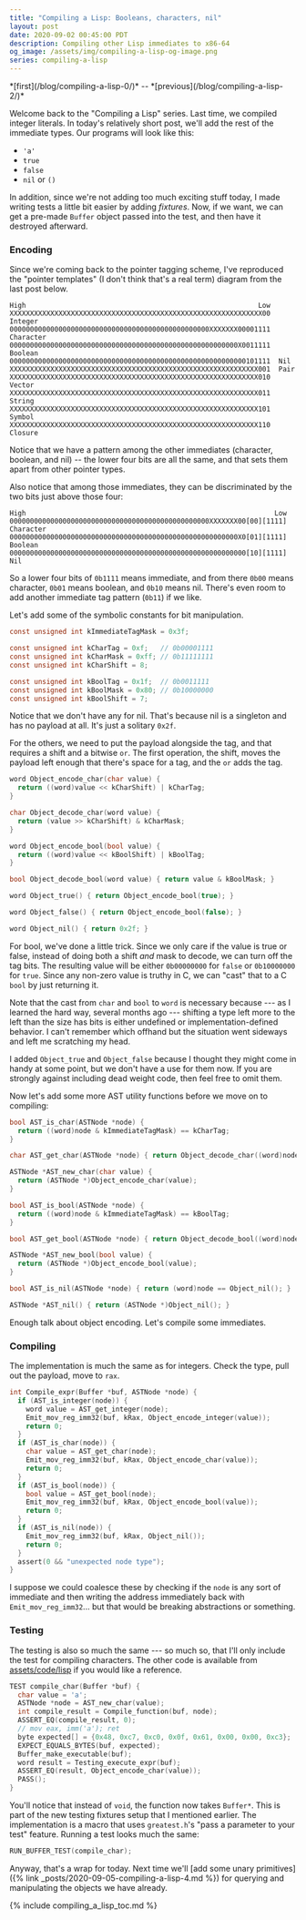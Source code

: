```yaml
---
title: "Compiling a Lisp: Booleans, characters, nil"
layout: post
date: 2020-09-02 00:45:00 PDT
description: Compiling other Lisp immediates to x86-64
og_image: /assets/img/compiling-a-lisp-og-image.png
series: compiling-a-lisp
---
```


<span data-nosnippet>
*[first](/blog/compiling-a-lisp-0/)* -- *[previous](/blog/compiling-a-lisp-2/)*
</span>

Welcome back to the "Compiling a Lisp" series. Last time, we compiled integer
literals. In today's relatively short post, we'll add the rest of the immediate
types. Our programs will look like this:

* `'a'`
* `true`
* `false`
* `nil` or `()`

In addition, since we're not adding too much exciting stuff today, I made
writing tests a little bit easier by adding *fixtures*. Now, if we want, we can
get a pre-made `Buffer` object passed into the test, and then have it destroyed
afterward.

### Encoding

Since we're coming back to the pointer tagging scheme, I've reproduced the
"pointer templates" (I don't think that's a real term) diagram from the last
post below.

```
High                                                         Low
XXXXXXXXXXXXXXXXXXXXXXXXXXXXXXXXXXXXXXXXXXXXXXXXXXXXXXXXXXXXXX00  Integer
0000000000000000000000000000000000000000000000000XXXXXXX00001111  Character
00000000000000000000000000000000000000000000000000000000X0011111  Boolean
0000000000000000000000000000000000000000000000000000000000101111  Nil
XXXXXXXXXXXXXXXXXXXXXXXXXXXXXXXXXXXXXXXXXXXXXXXXXXXXXXXXXXXXX001  Pair
XXXXXXXXXXXXXXXXXXXXXXXXXXXXXXXXXXXXXXXXXXXXXXXXXXXXXXXXXXXXX010  Vector
XXXXXXXXXXXXXXXXXXXXXXXXXXXXXXXXXXXXXXXXXXXXXXXXXXXXXXXXXXXXX011  String
XXXXXXXXXXXXXXXXXXXXXXXXXXXXXXXXXXXXXXXXXXXXXXXXXXXXXXXXXXXXX101  Symbol
XXXXXXXXXXXXXXXXXXXXXXXXXXXXXXXXXXXXXXXXXXXXXXXXXXXXXXXXXXXXX110  Closure
```

Notice that we have a pattern among the other immediates (character, boolean,
and nil) -- the lower four bits are all the same, and that sets them apart from
other pointer types.

Also notice that among those immediates, they can be discriminated by the two
bits just above those four:

```
High                                                             Low
0000000000000000000000000000000000000000000000000XXXXXXX00[00][1111]  Character
00000000000000000000000000000000000000000000000000000000X0[01][1111]  Boolean
0000000000000000000000000000000000000000000000000000000000[10][1111]  Nil
```

So a lower four bits of `0b1111` means immediate, and from there `0b00` means
character, `0b01` means boolean, and `0b10` means nil. There's even room to add
another immediate tag pattern (`0b11`) if we like.

Let's add some of the symbolic constants for bit manipulation.

```c
const unsigned int kImmediateTagMask = 0x3f;

const unsigned int kCharTag = 0xf;   // 0b00001111
const unsigned int kCharMask = 0xff; // 0b11111111
const unsigned int kCharShift = 8;

const unsigned int kBoolTag = 0x1f;  // 0b0011111
const unsigned int kBoolMask = 0x80; // 0b10000000
const unsigned int kBoolShift = 7;
```

Notice that we don't have any for nil. That's because nil is a singleton and
has no payload at all. It's just a solitary `0x2f`.

For the others, we need to put the payload alongside the tag, and that requires
a shift and a bitwise `or`. The first operation, the shift, moves the payload
left enough that there's space for a tag, and the `or` adds the tag.

```c
word Object_encode_char(char value) {
  return ((word)value << kCharShift) | kCharTag;
}

char Object_decode_char(word value) {
  return (value >> kCharShift) & kCharMask;
}

word Object_encode_bool(bool value) {
  return ((word)value << kBoolShift) | kBoolTag;
}

bool Object_decode_bool(word value) { return value & kBoolMask; }

word Object_true() { return Object_encode_bool(true); }

word Object_false() { return Object_encode_bool(false); }

word Object_nil() { return 0x2f; }
```

For bool, we've done a little trick. Since we only care if the value is true or
false, instead of doing both a shift *and* mask to decode, we can turn off the
tag bits. The resulting value will be either `0b00000000` for `false` or
`0b10000000` for `true`. Since any non-zero value is truthy in C, we can "cast"
that to a C `bool` by just returning it.

Note that the cast from `char` and `bool` to `word` is necessary because --- as
I learned the hard way, several months ago --- shifting a type left more to the
left than the size has bits is either undefined or implementation-defined
behavior. I can't remember which offhand but the situation went sideways and
left me scratching my head.

I added `Object_true` and `Object_false` because I thought they might come in
handy at some point, but we don't have a use for them now. If you are strongly
against including dead weight code, then feel free to omit them. 

Now let's add some more AST utility functions before we move on to compiling:

```c
bool AST_is_char(ASTNode *node) {
  return ((word)node & kImmediateTagMask) == kCharTag;
}

char AST_get_char(ASTNode *node) { return Object_decode_char((word)node); }

ASTNode *AST_new_char(char value) {
  return (ASTNode *)Object_encode_char(value);
}

bool AST_is_bool(ASTNode *node) {
  return ((word)node & kImmediateTagMask) == kBoolTag;
}

bool AST_get_bool(ASTNode *node) { return Object_decode_bool((word)node); }

ASTNode *AST_new_bool(bool value) {
  return (ASTNode *)Object_encode_bool(value);
}

bool AST_is_nil(ASTNode *node) { return (word)node == Object_nil(); }

ASTNode *AST_nil() { return (ASTNode *)Object_nil(); }
```

Enough talk about object encoding. Let's compile some immediates.

### Compiling

The implementation is much the same as for integers. Check the type, pull out
the payload, move to `rax`.

```c
int Compile_expr(Buffer *buf, ASTNode *node) {
  if (AST_is_integer(node)) {
    word value = AST_get_integer(node);
    Emit_mov_reg_imm32(buf, kRax, Object_encode_integer(value));
    return 0;
  }
  if (AST_is_char(node)) {
    char value = AST_get_char(node);
    Emit_mov_reg_imm32(buf, kRax, Object_encode_char(value));
    return 0;
  }
  if (AST_is_bool(node)) {
    bool value = AST_get_bool(node);
    Emit_mov_reg_imm32(buf, kRax, Object_encode_bool(value));
    return 0;
  }
  if (AST_is_nil(node)) {
    Emit_mov_reg_imm32(buf, kRax, Object_nil());
    return 0;
  }
  assert(0 && "unexpected node type");
}
```

I suppose we could coalesce these by checking if the `node` is any sort of
immediate and then writing the address immediately back with
`Emit_mov_reg_imm32`... but that would be breaking abstractions or something.

### Testing

The testing is also so much the same --- so much so, that I'll only include the
test for compiling characters. The other code is available from
[assets/code/lisp](https://github.com/tekknolagi/tekknolagi.github.com/blob/6a38feeb4dc63a528877a17f576756d36ba985cd/assets/code/lisp/compiling-immediates.c)
if you would like a reference.

```c
TEST compile_char(Buffer *buf) {
  char value = 'a';
  ASTNode *node = AST_new_char(value);
  int compile_result = Compile_function(buf, node);
  ASSERT_EQ(compile_result, 0);
  // mov eax, imm('a'); ret
  byte expected[] = {0x48, 0xc7, 0xc0, 0x0f, 0x61, 0x00, 0x00, 0xc3};
  EXPECT_EQUALS_BYTES(buf, expected);
  Buffer_make_executable(buf);
  word result = Testing_execute_expr(buf);
  ASSERT_EQ(result, Object_encode_char(value));
  PASS();
}
```

You'll notice that instead of `void`, the function now takes `Buffer*`. This is
part of the new testing fixtures setup that I mentioned earlier. The
implementation is a macro that uses `greatest.h`'s "pass a parameter to your
test" feature. Running a test looks much the same:

```c
RUN_BUFFER_TEST(compile_char);
```

Anyway, that's a wrap for today. Next time we'll [add some unary primitives]({%
link _posts/2020-09-05-compiling-a-lisp-4.md %}) for querying and manipulating
the objects we have already.

{% include compiling_a_lisp_toc.md %}
